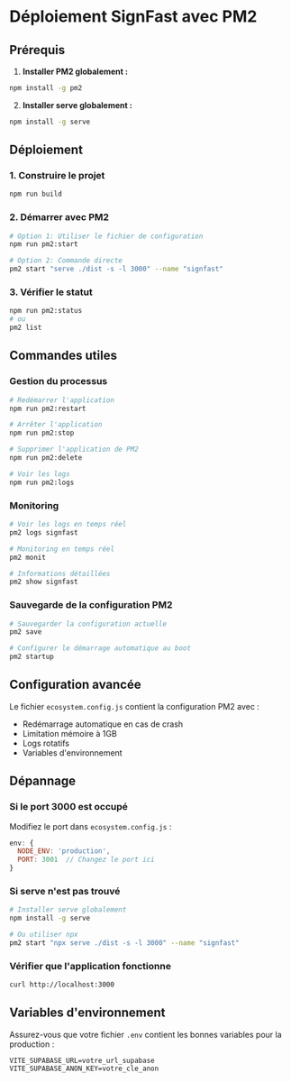 # Déploiement SignFast avec PM2

## Prérequis

1. **Installer PM2 globalement :**
```bash
npm install -g pm2
```

2. **Installer serve globalement :**
```bash
npm install -g serve
```

## Déploiement

### 1. Construire le projet
```bash
npm run build
```

### 2. Démarrer avec PM2
```bash
# Option 1: Utiliser le fichier de configuration
npm run pm2:start

# Option 2: Commande directe
pm2 start "serve ./dist -s -l 3000" --name "signfast"
```

### 3. Vérifier le statut
```bash
npm run pm2:status
# ou
pm2 list
```

## Commandes utiles

### Gestion du processus
```bash
# Redémarrer l'application
npm run pm2:restart

# Arrêter l'application
npm run pm2:stop

# Supprimer l'application de PM2
npm run pm2:delete

# Voir les logs
npm run pm2:logs
```

### Monitoring
```bash
# Voir les logs en temps réel
pm2 logs signfast

# Monitoring en temps réel
pm2 monit

# Informations détaillées
pm2 show signfast
```

### Sauvegarde de la configuration PM2
```bash
# Sauvegarder la configuration actuelle
pm2 save

# Configurer le démarrage automatique au boot
pm2 startup
```

## Configuration avancée

Le fichier `ecosystem.config.js` contient la configuration PM2 avec :
- Redémarrage automatique en cas de crash
- Limitation mémoire à 1GB
- Logs rotatifs
- Variables d'environnement

## Dépannage

### Si le port 3000 est occupé
Modifiez le port dans `ecosystem.config.js` :
```javascript
env: {
  NODE_ENV: 'production',
  PORT: 3001  // Changez le port ici
}
```

### Si serve n'est pas trouvé
```bash
# Installer serve globalement
npm install -g serve

# Ou utiliser npx
pm2 start "npx serve ./dist -s -l 3000" --name "signfast"
```

### Vérifier que l'application fonctionne
```bash
curl http://localhost:3000
```

## Variables d'environnement

Assurez-vous que votre fichier `.env` contient les bonnes variables pour la production :
```
VITE_SUPABASE_URL=votre_url_supabase
VITE_SUPABASE_ANON_KEY=votre_cle_anon
```
